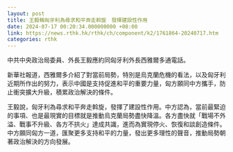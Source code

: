 ```yaml
---
layout: post
title: 王毅稱匈牙利為尋求和平奔走斡旋　發揮建設性作用
date: 2024-07-17 00:20:34.000000000 +08:00
link: https://news.rthk.hk/rthk/ch/component/k2/1761864-20240717.htm
categories: rthk
---
```


中共中央政治局委員、外長王毅應約同匈牙利外長西雅爾多通電話。

新華社報道，西雅爾多介紹了對當前局勢，特別是烏克蘭危機的看法，以及匈牙利近期所作出的努力，表示中國是支持促進和平的重要力量，匈方願同中方攜手，防止衝突擴大升級，積累政治解決的條件。

王毅說，匈牙利為尋求和平奔走斡旋，發揮了建設性作用。中方認為，當前最緊迫的事項、也是最現實的目標就是推動烏克蘭局勢盡快降溫。各方盡快就「戰場不外溢、戰事不升級、各方不拱火」達成共識，進而為實現停火、恢復和談創造條件。中方願同匈方一道，匯聚更多支持和平的力量，發出更多理性的聲音，推動局勢朝著政治解決的方向發展。
